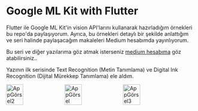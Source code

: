 # Google ML Kit with Flutter
Flutter ile Google ML Kit'in vision API'larını kullanarak hazırladığım örnekleri bu repo'da paylaşıyorum. Ayrıca, bu örnekleri detaylı bir şekilde anlattığım ve seri halinde paylaşacağım makaleleri Medium hesabımda yayınlıyorum. 

Bu seri ve diğer yazılarıma göz atmak isterseniz [medium hesabıma](https://medium.com/@edanurhmrc) göz atabilirsiniz.. 


Yazının ilk serisinde Text Recognition (Metin Tanımlama) ve Digital Ink Recognition (Dijital Mürekkep Tanımlama) ele aldım. 


<div style="display: flex; flex-direction: row;">
  <img src="https://github.com/edanurhmrc/google_ml_kit/assets/99151734/a8e61698-8c1e-4a83-b1f7-eaf964e0c033" alt="AppGörsel2" style="width: 30%; margin-right: 5px;">
  <img src="https://github.com/edanurhmrc/google_ml_kit/assets/99151734/b90ea18a-a2dd-4502-9c28-bdb72dedd63b" alt="AppGörsel" style="width: 30%; margin-right: 5px;">
  <img src="https://github.com/edanurhmrc/google_ml_kit/assets/99151734/a8d463fc-437f-4aa1-8765-a29a06d68fac" alt="AppGörsel3" style="width: 30%;">

  
 
</div>
